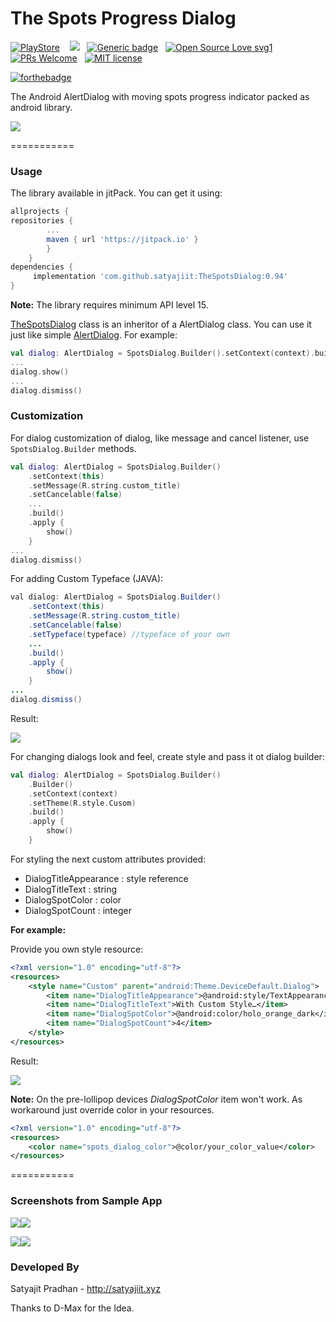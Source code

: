 # The Spots  Progress Dialog

[![PlayStore](https://img.shields.io/badge/Play%20Store-demo-blue.svg)](https://play.google.com/store/apps/details?id=com.satyajit.thespotsdialogsampleapp)
&nbsp;&nbsp;
[![](https://jitpack.io/v/satyajiit/TheSpotsDialog.svg)](https://jitpack.io/#satyajiit/TheSpotsDialog)&nbsp;&nbsp;
[![Generic badge](https://img.shields.io/badge/Stable-YES-<COLOR>.svg)](#)&nbsp;&nbsp;
[![Open Source Love svg1](https://badges.frapsoft.com/os/v1/open-source.svg?v=103)](#)&nbsp;&nbsp;
[![PRs Welcome](https://img.shields.io/badge/PRs-welcome-brightgreen.svg?style=flat-square)](#)&nbsp;&nbsp;
[![MIT license](https://img.shields.io/badge/License-MIT-blue.svg)](#)

[![forthebadge](https://forthebadge.com/images/badges/powered-by-oxygen.svg)](#)

The Android AlertDialog with moving spots progress indicator packed as android library.

<img src="/screenshots/gif1.gif"/>

===========

### Usage

The library available in jitPack. You can get it using:
```groovy
allprojects {
repositories {
		...
		maven { url 'https://jitpack.io' }
		}
	}
dependencies {
     implementation 'com.github.satyajiit:TheSpotsDialog:0.94'
}
```

**Note:** The library requires minimum API level 15.

[TheSpotsDialog](/Library/src/main/java/com/satyajit/thespotsdialog/SpotsDialog.java) class is an inheritor of a AlertDialog class. You can use it just like simple [AlertDialog](http://developer.android.com/reference/android/app/AlertDialog.html). For example:
```kotlin
val dialog: AlertDialog = SpotsDialog.Builder().setContext(context).build()
...
dialog.show()
...
dialog.dismiss()
```

### Customization

For dialog customization of dialog, like message and cancel listener, use `SpotsDialog.Builder` methods.

```kotlin
val dialog: AlertDialog = SpotsDialog.Builder()
    .setContext(this)
    .setMessage(R.string.custom_title)
    .setCancelable(false)
    ...
    .build()
    .apply { 
        show() 
    }
...
dialog.dismiss()
```

For adding Custom Typeface (JAVA):

```java
val dialog: AlertDialog = SpotsDialog.Builder()
    .setContext(this)
    .setMessage(R.string.custom_title)
    .setCancelable(false)
    .setTypeface(typeface) //typeface of your own
    ...
    .build()
    .apply { 
        show() 
    }
...
dialog.dismiss()
```
Result:

<img src="/screenshots/gif3.gif"/>


For changing dialogs look and feel, create style and pass it ot dialog builder:
```kotlin
val dialog: AlertDialog = SpotsDialog.Builder()
    .Builder()
    .setContext(context)
    .setTheme(R.style.Cusom)
    .build()
    .apply {
        show()
    }
```

For styling the next custom attributes provided:
* DialogTitleAppearance : style reference
* DialogTitleText : string
* DialogSpotColor : color
* DialogSpotCount : integer

**For example:**

Provide you own style resource:
```xml
<?xml version="1.0" encoding="utf-8"?>
<resources>
    <style name="Custom" parent="android:Theme.DeviceDefault.Dialog">
        <item name="DialogTitleAppearance">@android:style/TextAppearance.Medium</item>
        <item name="DialogTitleText">With Custom Style…</item>
        <item name="DialogSpotColor">@android:color/holo_orange_dark</item>
        <item name="DialogSpotCount">4</item>
    </style>
</resources>
```

Result:

<img src="/screenshots/gif2.gif"/>


**Note:**
On the pre-lollipop devices _DialogSpotColor_ item won't work. As workaround just override color in your resources.
```xml
<?xml version="1.0" encoding="utf-8"?>
<resources>
    <color name="spots_dialog_color">@color/your_color_value</color>
</resources>
```


===========
### Screenshots from Sample App

<img src="/screenshots/ss1.png"  /><img src="/screenshots/ss2.png"  />

<img src="/screenshots/ss3.png"   /><img src="/screenshots/ss4.png" />


### Developed By

Satyajit Pradhan - http://satyajiit.xyz

Thanks to D-Max for the Idea.


